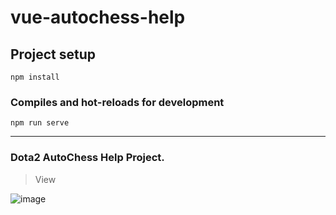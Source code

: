 # vue-autochess-help

## Project setup
```
npm install
```

### Compiles and hot-reloads for development
```
npm run serve
```

---

### Dota2 AutoChess Help Project.

> View 

![image](https://user-images.githubusercontent.com/34367843/53635095-6d9bd680-3c5f-11e9-9923-eee616a14fb2.png)
